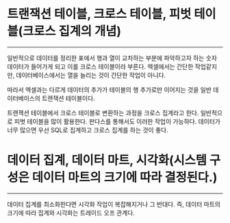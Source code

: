 # 트랜잭션 테이블, 크로스 테이블, 피벗 테이블(크로스 집계의 개념)
---

일반적으로 데이터를 정리한 표에서 행과 열이 교차하는 부분에 파악하고자 하는 숫자 데이터가 들어가게 되고 이를 크로스 테이블이라 부른다.
엑셀에서는 간단한 작업같지만, 데이터베이스에서는 열을 늘리는 것이 간단한 작업이 아니다.

따라서 엑셀과는 다르게 데이터의 추가가 테이블의 행 추가로만 이어지는 것을 일반 데이터베이스의 트랜잭션 테이블이다.

트랜잭션 테이블에서 크로스 테이블로 변환하는 과정을 크로스 집계라고 한다. 일반적으로 피벗 테이블을 많이 활용한다.
판다스를 통해서도 이러한 작업이 가능하다. 데이터가 너무 많으면 우선 SQL로 집계하고 크로스 집계를 하는 것이 좋다.

# 데이터 집계, 데이터 마트, 시각화(시스템 구성은 데이터 마트의 크기에 따라 결정된다.)
---
데이터 집계를 최소화한다면 시각화 작업이 복잡해지거나 그 반대다. 즉, 데이터 마트의 크기에 따라 집계와 시각화는 트레이드 오프 관계다.